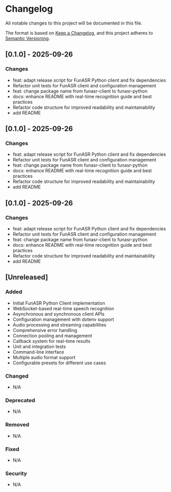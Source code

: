 # Changelog

All notable changes to this project will be documented in this file.

The format is based on [Keep a Changelog](https://keepachangelog.com/en/1.0.0/),
and this project adheres to [Semantic Versioning](https://semver.org/spec/v2.0.0.html).

## [0.1.0] - 2025-09-26

### Changes
- feat: adapt release script for FunASR Python client and fix dependencies
- Refactor unit tests for FunASR client and configuration management
- feat: change package name from funasr-client to funasr-python
- docs: enhance README with real-time recognition guide and best practices
- Refactor code structure for improved readability and maintainability
- add README

## [0.1.0] - 2025-09-26

### Changes
- feat: adapt release script for FunASR Python client and fix dependencies
- Refactor unit tests for FunASR client and configuration management
- feat: change package name from funasr-client to funasr-python
- docs: enhance README with real-time recognition guide and best practices
- Refactor code structure for improved readability and maintainability
- add README

## [0.1.0] - 2025-09-26

### Changes
- feat: adapt release script for FunASR Python client and fix dependencies
- Refactor unit tests for FunASR client and configuration management
- feat: change package name from funasr-client to funasr-python
- docs: enhance README with real-time recognition guide and best practices
- Refactor code structure for improved readability and maintainability
- add README

## [Unreleased]

### Added
- Initial FunASR Python Client implementation
- WebSocket-based real-time speech recognition
- Asynchronous and synchronous client APIs
- Configuration management with dotenv support
- Audio processing and streaming capabilities
- Comprehensive error handling
- Connection pooling and management
- Callback system for real-time results
- Unit and integration tests
- Command-line interface
- Multiple audio format support
- Configurable presets for different use cases

### Changed
- N/A

### Deprecated
- N/A

### Removed
- N/A

### Fixed
- N/A

### Security
- N/A